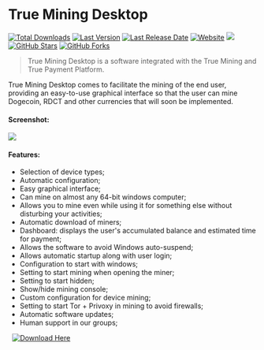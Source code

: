 # True Mining Desktop

[![Total Downloads](https://img.shields.io/github/downloads/True-Mining/TrueMiningDesktop/total.svg)](https://github.com/True-Mining/TrueMiningDesktop/releases/latest/download/TrueMiningDesktop.zip)
[![Last Version](https://img.shields.io/github/release/True-Mining/TrueMiningDesktop/all.svg)](https://github.com/True-Mining/TrueMiningDesktop/releases)
[![Last Release Date](https://img.shields.io/github/release-date/True-Mining/TrueMiningDesktop.svg)](https://github.com/True-Mining/TrueMiningDesktop/releases/latest)
[![Website](https://img.shields.io/website?up_message=online&url=https%3A%2F%2Ftruemining.online)](https://truemining.online)
![](https://img.shields.io/tokei/lines/github/True-Mining/TrueMiningDesktop.svg)
[![GitHub Stars](https://img.shields.io/github/stars/True-Mining/TrueMiningDesktop.svg)](https://github.com/True-Mining/TrueMiningDesktop/stargazers)
[![GitHub Forks](https://img.shields.io/github/forks/True-Mining/TrueMiningDesktop.svg)](https://github.com/True-Mining/TrueMiningDesktop/network)

>True Mining Desktop is a software integrated with the True Mining and True Payment Platform.

True Mining Desktop comes to facilitate the mining of the end user, providing an easy-to-use graphical interface so that the user can mine Dogecoin, RDCT and other currencies that will soon be implemented.

#### Screenshot:
![](https://raw.githubusercontent.com/True-Mining/TrueMiningDesktop/master/True%20Mining%20Desktop%20-%20Screenshot.webp)


#### Features:
- Selection of device types;
- Automatic configuration;
- Easy graphical interface;
- Can mine on almost any 64-bit windows computer;
- Allows you to mine even while using it for something else without disturbing your activities;
- Automatic download of miners;
- Dashboard: displays the user's accumulated balance and estimated time for payment;
- Allows the software to avoid Windows auto-suspend;
- Allows automatic startup along with user login;
- Configuration to start with windows;
- Setting to start mining when opening the miner;
- Setting to start hidden;
- Show/hide mining console;
- Custom configuration for device mining;
- Setting to start Tor + Privoxy in mining to avoid firewalls;
- Automatic software updates;
- Human support in our groups;

&nbsp;
[![Download Here](https://img.shields.io/github/downloads/true-mining/trueminingdesktop/total?label=%20%20%20download%20now&logo=windows&style=for-the-badge)](https://github.com/True-Mining/TrueMiningDesktop/releases/latest/download/TrueMiningDesktop.zip)
